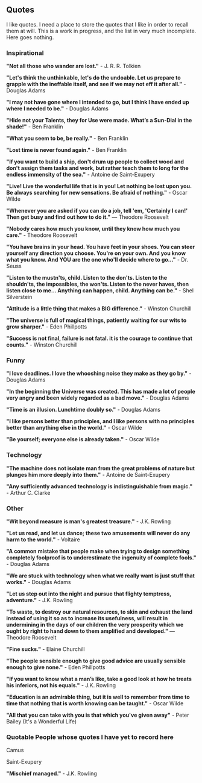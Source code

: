 ## Quotes

I like quotes.  I need a place to store the quotes that I like in order to recall them at will.  This is a work in progress, and the list in very much incomplete. Here goes nothing.

### Inspirational

**"Not all those who wander are lost."** - J. R. R. Tolkien

**"Let's think the unthinkable, let's do the undoable. Let us prepare to grapple with the ineffable itself, and see if we may not eff it after all."** - Douglas Adams

**"I may not have gone where I intended to go, but I think I have ended up where I needed to be."** - Douglas Adams

**"Hide not your Talents, they for Use were made. What’s a Sun-Dial in the shade!"** - Ben Franklin

**"What you seem to be, be really."** - Ben Franklin

**"Lost time is never found again."** - Ben Franklin

**"If you want to build a ship, don't drum up people to collect wood and don't assign them tasks and work, but rather teach them to long for the endless immensity of the sea."** - Antoine de Saint-Exupery

**"Live! Live the wonderful life that is in you! Let nothing be lost upon you. Be always searching for new sensations. Be afraid of nothing."** - Oscar Wilde

**"Whenever you are asked if you can do a job, tell 'em, 'Certainly I can!' Then get busy and find out how to do it."**
― Theodore Roosevelt

**"Nobody cares how much you know, until they know how much you care."** - Theodore Roosevelt

**"You have brains in your head. You have feet in your shoes. You can steer yourself any direction you choose. You're on your own. And you know what you know. And YOU are the one who'll decide where to go..."** - Dr. Seuss

**"Listen to the mustn'ts, child. Listen to the don'ts. Listen to the shouldn'ts, the impossibles, the won'ts. Listen to the never haves, then listen close to me... Anything can happen, child. Anything can be."** - Shel Silverstein

**“Attitude is a little thing that makes a BIG difference.”** - Winston Churchill

**"The universe is full of magical things, patiently waiting for our wits to grow sharper."** - Eden Phillpotts

**"Success is not final, failure is not fatal. it is the courage to continue that counts."** - Winston Churchill

### Funny

**"I love deadlines. I love the whooshing noise they make as they go by."** - Douglas Adams

**"In the beginning the Universe was created. This has made a lot of people very angry and been widely regarded as a bad move."** - Douglas Adams

**"Time is an illusion. Lunchtime doubly so."** - Douglas Adams

**"I like persons better than principles, and I like persons with no principles better than anything else in the world."** - Oscar Wilde

**"Be yourself; everyone else is already taken."** - Oscar Wilde

### Technology

**"The machine does not isolate man from the great problems of nature but plunges him more deeply into them."** - Antoine de Saint-Exupery

**"Any sufficiently advanced technology is indistinguishable from magic."** - Arthur C. Clarke

### Other

**"Wit beyond measure is man's greatest treasure."** - J.K. Rowling

**"Let us read, and let us dance; these two amusements will never do any harm to the world."** - Voltaire

**"A common mistake that people make when trying to design something completely foolproof is to underestimate the ingenuity of complete fools."** - Douglas Adams

**"We are stuck with technology when what we really want is just stuff that works."** - Douglas Adams

**"Let us step out into the night and pursue that flighty temptress, adventure."** - J.K. Rowling

**"To waste, to destroy our natural resources, to skin and exhaust the land instead of using it so as to increase its usefulness, will result in undermining in the days of our children the very prosperity which we ought by right to hand down to them amplified and developed."**
― Theodore Roosevelt

**"Fine sucks."** - Elaine Churchill

**"The people sensible enough to give good advice are usually sensible enough to give none."** - Eden Phillpotts

**"If you want to know what a man’s like, take a good look at how he treats his inferiors, not his equals."** - J.K. Rowling

**"Education is an admirable thing, but it is well to remember from time to time that nothing that is worth knowing can be taught."** - Oscar Wilde

**"All that you can take with you is that which you've given away"** - Peter Bailey (It's a Wonderful Life)

### Quotable People whose quotes I have yet to record here

Camus

Saint-Exupery

**"Mischief managed."** - J.K. Rowling
